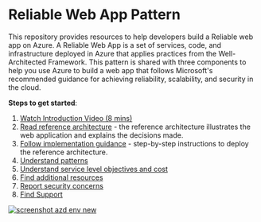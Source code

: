 # Reliable Web App Pattern

This repository provides resources to help developers build a Reliable web app on Azure. A Reliable Web App is a set of services, code, and infrastructure deployed in Azure that applies practices from the Well-Architected Framework. This pattern is shared with three components to help you use Azure to build a web app that follows Microsoft's recommended guidance for achieving reliability, scalability, and security in the cloud.

**Steps to get started**:

1. [Watch Introduction Video (8 mins)](https://microsoftapc-my.sharepoint.com/:v:/g/personal/nanil_microsoft_com/EaFYz80v2W1CoGKwFxbvuIEBLO6xenwwtv03apn3yv6mMg)
1. [Read reference architecture](reliable-web-app.md) - the reference architecture illustrates the web application and explains the decisions made.
1. [Follow implementation guidance](implementation.md) - step-by-step instructions to deploy the reference architecture.
1. [Understand patterns](patterns.md)
1. [Understand service level objectives and cost](slo-and-cost.md)
1. [Find additional resources](additional-resources.md)
1. [Report security concerns](SECURITY.md)
1. [Find Support](SUPPORT.md)

[![screenshot azd env new](./assets/Guide/Intro-video.jpg)](https://microsoftapc-my.sharepoint.com/:v:/g/personal/nanil_microsoft_com/EaFYz80v2W1CoGKwFxbvuIEBLO6xenwwtv03apn3yv6mMg)
